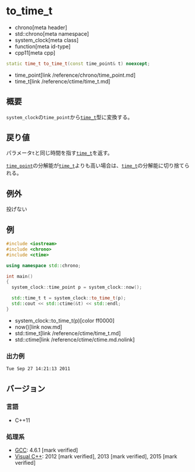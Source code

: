 # to_time_t
* chrono[meta header]
* std::chrono[meta namespace]
* system_clock[meta class]
* function[meta id-type]
* cpp11[meta cpp]

```cpp
static time_t to_time_t(const time_point& t) noexcept;
```
* time_point[link /reference/chrono/time_point.md]
* time_t[link /reference/ctime/time_t.md]

## 概要
`system_clock`の`time_point`から[`time_t`](/reference/ctime/time_t.md)型に変換する。


## 戻り値
パラメータ`t`と同じ時間を指す[`time_t`](/reference/ctime/time_t.md)を返す。

[`time_point`](/reference/chrono/time_point.md)の分解能が[`time_t`](/reference/ctime/time_t.md)よりも高い場合は、[`time_t`](/reference/ctime/time_t.md)の分解能に切り捨てられる。


## 例外
投げない


## 例
```cpp example
#include <iostream>
#include <chrono>
#include <ctime>

using namespace std::chrono;

int main()
{
  system_clock::time_point p = system_clock::now();

  std::time_t t = system_clock::to_time_t(p);
  std::cout << std::ctime(&t) << std::endl;
}
```
* system_clock::to_time_t(p)[color ff0000]
* now()[link now.md]
* std::time_t[link /reference/ctime/time_t.md]
* std::ctime[link /reference/ctime/ctime.md.nolink]

### 出力例
```
Tue Sep 27 14:21:13 2011
```

## バージョン
### 言語
- C++11

### 処理系
- [GCC](/implementation.md#gcc): 4.6.1 [mark verified]
- [Visual C++](/implementation.md#visual_cpp): 2012 [mark verified], 2013 [mark verified], 2015 [mark verified]
